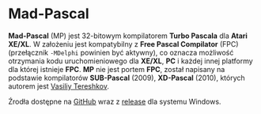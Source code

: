 # Mad-Pascal

**Mad-Pascal** (MP) jest 32-bitowym kompilatorem **Turbo Pascala** dla **Atari XE/XL**. W założeniu jest kompatybilny z **Free Pascal Compilator** (FPC) (przełącznik `-MDelphi` powinien być aktywny), co oznacza możliwość otrzymania kodu uruchomieniowego dla **XE/XL**, **PC** i każdej innej platformy dla której istnieje **FPC**. **MP** nie jest portem **FPC**, został napisany na podstawie kompilatorów **SUB-Pascal** (2009), **XD-Pascal** (2010), których autorem jest [Vasiliy Tereshkov](mailto:vtereshkov@mail.ru).

Źrodła dostępne na [GitHub](https://github.com/tebe6502/Mad-Pascal) wraz z [release](https://github.com/tebe6502/Mad-Pascal/releases) dla systemu Windows.
